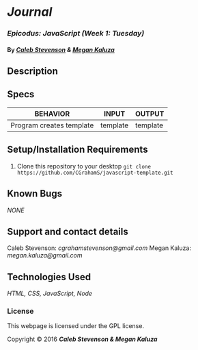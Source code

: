 # _Journal_

### _Epicodus: JavaScript (Week 1: Tuesday)_

#### By _[**Caleb Stevenson**](https://github.com/CGrahamS) &amp; [**Megan Kaluza**](https://github.com/megankaluza)_

## Description

## Specs

| BEHAVIOR                 | INPUT    | OUTPUT   |
|--------------------------|----------|----------|
| Program creates template | template | template |

## Setup/Installation Requirements

1. Clone this repository to your desktop `git clone https://github.com/CGrahamS/javascript-template.git`

## Known Bugs

_NONE_

## Support and contact details

Caleb Stevenson: _cgrahamstevenson@gmail.com_
Megan Kaluza: _megan.kaluza@gmail.com_

## Technologies Used

_HTML,
CSS,
JavaScript,
Node_

### License

This webpage is licensed under the GPL license.

Copyright &copy; 2016 **_Caleb Stevenson &amp; Megan Kaluza_**
